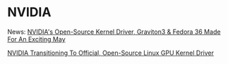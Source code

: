 # NVIDIA
News: [NVIDIA's Open-Source Kernel Driver, Graviton3 &amp; Fedora 36 Made For An Exciting May](https://www.phoronix.com/scan.php?page=news_item&amp;px=May-2022-Highlights)

[NVIDIA Transitioning To Official, Open-Source Linux GPU Kernel Driver](https://www.phoronix.com/scan.php?page=article&item=nvidia-open-kernel&num=1)
